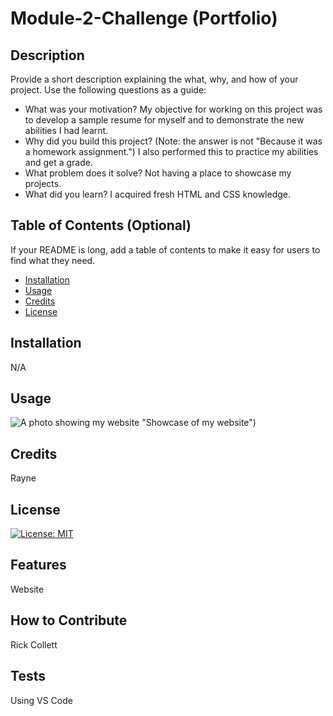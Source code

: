 # Module-2-Challenge (Portfolio)

## Description

Provide a short description explaining the what, why, and how of your project. Use the following questions as a guide:

- What was your motivation?
My objective for working on this project was to develop a sample resume for myself and to demonstrate the new abilities I had learnt. 
- Why did you build this project? (Note: the answer is not "Because it was a homework assignment.")
I also performed this to practice my abilities and get a grade.
- What problem does it solve?
Not having a place to showcase my projects.
- What did you learn?
I acquired fresh HTML and CSS knowledge.

## Table of Contents (Optional)

If your README is long, add a table of contents to make it easy for users to find what they need.

- [Installation](#installation)
- [Usage](#usage)
- [Credits](#credits)
- [License](#license)

## Installation

N/A

## Usage

![A photo showing my website](https://ibb.co/PmN1sN4) "Showcase of my website")
 
 
## Credits
 Rayne

## License

 [![License: MIT](https://img.shields.io/badge/License-MIT-yellow.svg)](https://opensource.org/licenses/MIT)
 

 
## Features

Website

## How to Contribute

 Rick Collett

## Tests

Using VS Code
